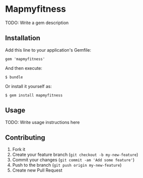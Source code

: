 # Mapmyfitness

TODO: Write a gem description

## Installation

Add this line to your application's Gemfile:

    gem 'mapmyfitness'

And then execute:

    $ bundle

Or install it yourself as:

    $ gem install mapmyfitness

## Usage

TODO: Write usage instructions here

## Contributing

1. Fork it
2. Create your feature branch (`git checkout -b my-new-feature`)
3. Commit your changes (`git commit -am 'Add some feature'`)
4. Push to the branch (`git push origin my-new-feature`)
5. Create new Pull Request
